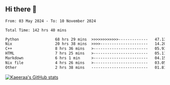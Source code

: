 ## Hi there 👋

<!--START_SECTION:waka-->

```txt
From: 03 May 2024 - To: 10 November 2024

Total Time: 142 hrs 40 mins

Python                68 hrs 29 mins  >>>>>>>>>>>>-------------   47.13 %
Nix                   20 hrs 38 mins  >>>>---------------------   14.20 %
C++                   8 hrs 36 mins   >------------------------   05.93 %
HTML                  7 hrs 25 mins   >------------------------   05.11 %
Markdown              6 hrs 1 min     >------------------------   04.15 %
Nix file              4 hrs 26 mins   >------------------------   03.05 %
Other                 2 hrs 38 mins   -------------------------   01.81 %
```

<!--END_SECTION:waka-->

[![Kaeeraa's GitHub stats](https://github-readme-stats.vercel.app/api?username=kaeeraa)](https://github.com/kaeeraa/github-readme-stats)
